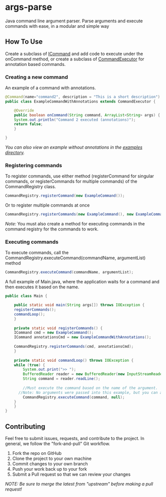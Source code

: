 # args-parse
Java command line argument parser. Parse arguments and execute commands with ease, in a modular and simple way

## How To Use
Create a subclass of [ICommand](https://github.com/nickm980/argsparse/blob/7455cd396f53061f9b437416f82cf20b0c49d459/src/me/nickm980/argsparse/ICommand.java) and add code to execute under the onCommand method, or create a subclass of [CommandExecutor](https://github.com/nickm980/argsparse/blob/7455cd396f53061f9b437416f82cf20b0c49d459/src/me/nickm980/argsparse/CommandExecutor.java) for annotation based commands.

### Creating a new command
An example of a command with annotations.
```java
@Command(name="command2", description = "This is a short description")
public class ExampleCommandWithAnnotations extends CommandExecutor {

    @Override
    public boolean onCommand(String command, ArrayList<String> args) {
	System.out.println("Command 2 executed (annotations)");
	return false;
    }

}
```
*You can also view an example without annotations in the [examples directory](https://github.com/nickm980/argsparse/blob/main/src/examples/).*

### Registering commands
To register commands, use either method (registerCommand for singular commands, or registerCommands for multiple commands) of the CommandRegistry class.

```java
CommandRegistry.registerCommand(new ExampleCommand());
```

Or to register multiple commands at once
```java
CommandRegistry.registerCommands(new ExampleCommand(), new ExampleCommand1());
```
*Note:* You must also create a method for executing commands in the command registry for the commands to work.

### Executing commands
To execute commands, call the CommandRegistry.executeCommand(commandName, argumentList) method
```java
CommandRegistry.executeCommand(commandName, argumentList);
```

A full example of Main.java, where the application waits for a command and then executes it based on the name.
```java
public class Main {

    public static void main(String args[]) throws IOException {
	registerCommands();
	commandLoop();
    }
    
    private static void registerCommands() {
	ICommand cmd = new ExampleCommand();
	ICommand annotationsCmd = new ExampleCommandWithAnnotations();
	
	CommandRegistry.registerCommands(cmd, annotationsCmd);
    }
    
    private static void commandLoop() throws IOException {
	while (true) {
	    System.out.print(">> ");
	    BufferedReader reader = new BufferedReader(new InputStreamReader(System.in));
	    String command = reader.readLine();
	    
	    //Must execute the command based on the name of the argument.
      //Note: No arguments were passed into this example, but you can add that functionality if you wish
	    CommandRegistry.executeCommand(command, null);
	}
    }
}
```
## Contributing
Feel free to submit issues, requests, and contribute to the project. In general, we follow the "fork-and-pull" Git workflow.

1. Fork the repo on GitHub
2. Clone the project to your own machine
3. Commit changes to your own branch
4. Push your work back up to your fork
5. Submit a Pull request so that we can review your changes

*NOTE: Be sure to merge the latest from "upstream" before making a pull request!*
